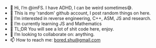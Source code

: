 - 👋 Hi, I’m @imFS. I have ADHD, I can be weird sometimes😅.
- 🍉 This is my 'random' github account, I post random things on here. 
- 👀 I’m interested in reverse engineering, C++, ASM, JS and research.
- 🌱 I’m currently learning JS and Mathematics
- 🍏 TL;DR You will see a lot of shit code here, enjoy.
- 💞️ I’m looking to collaborate on: anything.
- 📫 How to reach me: bored.shu@gmail.com

<!---
imFS/imFS is a ✨ special ✨ repository because its `README.md` (this file) appears on your GitHub profile.
You can click the Preview link to take a look at your changes.
--->
